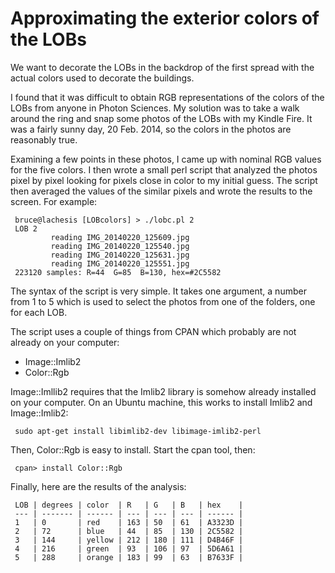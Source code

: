 Approximating  the exterior colors of the LOBs
==============================================

We want to decorate the LOBs in the backdrop of the first spread with
the actual colors used to decorate the buildings.

I found that it was difficult to obtain RGB representations of the
colors of the LOBs from anyone in Photon Sciences.  My solution was
to take a walk around the ring and snap some photos of the LOBs with
my Kindle Fire.  It was a fairly sunny day, 20 Feb. 2014, so the
colors in the photos are reasonably true.

Examining a few points in these photos, I came up with nominal RGB
values for the five colors.  I then wrote a small perl script that
analyzed the photos pixel by pixel looking for pixels close in color
to my initial guess.  The script then averaged the values of the
similar pixels and wrote the results to the screen.  For example:

     bruce@lachesis [LOBcolors] > ./lobc.pl 2
     LOB 2
             reading IMG_20140220_125609.jpg
             reading IMG_20140220_125540.jpg
             reading IMG_20140220_125631.jpg
             reading IMG_20140220_125551.jpg
     223120 samples: R=44  G=85  B=130, hex=#2C5582

The syntax of the script is very simple.  It takes one argument, a
number from 1 to 5 which is used to select the photos from one of the
folders, one for each LOB.

The script uses a couple of things from CPAN which probably are not
already on your computer:

 * Image::Imlib2
 * Color::Rgb
 
Image::Imllib2 requires that the Imlib2 library is somehow already
installed on your computer.  On an Ubuntu machine, this works to
install Imlib2 and Image::Imlib2:

     sudo apt-get install libimlib2-dev libimage-imlib2-perl
	 
Then, Color::Rgb is easy to install.  Start the cpan tool,  then:

     cpan> install Color::Rgb


Finally, here are the results of the analysis:

     LOB | degrees | color  | R   | G   | B   | hex    |
     --- | ------- | ------ | --- | --- | --- | ------ |
     1   | 0       | red    | 163 | 50  | 61  | A3323D |
     2   | 72      | blue   | 44  | 85  | 130 | 2C5582 |
     3   | 144     | yellow | 212 | 180 | 111 | D4B46F |
     4   | 216     | green  | 93  | 106 | 97  | 5D6A61 |
     5   | 288     | orange | 183 | 99  | 63  | B7633F |

